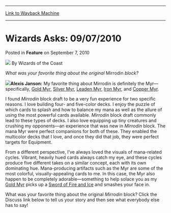 
---
[Link to Wayback Machine](https://web.archive.org/web/20220128112628/https://magic.wizards.com/en/articles/archive/feature/wizards-asks-09072010-2010-09-07)

[_metadata_:author]:- "Wizards of the Coast"
[_metadata_:description]:- "What was your favorite thing about the original Mirrodin block?Alexis Janson: My favorite thing about Mirrodin is definitely the Myr—specifically, Gold Myr, Silver Myr, Leaden Myr, Iron Myr, and Copper Myr.I found Mirrodin block draft to be a very fun experience for two specific reasons. I love building four- and five-color decks. I enjoy the puzzle of which cards to splash"
[_metadata_:generator]:- "Drupal 7 (http://drupal.org)"
[_metadata_:publish_date]:- "2010-09-07"
[_metadata_:title]:- "Wizards Asks: 09/07/2010"
[_metadata_:wayback_capture_timestamp]:- "2022-01-28 11:26:28+00:00"
[_metadata_:wayback_raw_url]:- "https://web.archive.org/web/20220128112628id_/https://magic.wizards.com/en/articles/archive/feature/wizards-asks-09072010-2010-09-07"
[_metadata_:wayback_url]:- "https://magic.wizards.com/en/articles/archive/feature/wizards-asks-09072010-2010-09-07"
---


Wizards Asks: 09/07/2010
========================



 Posted in **Feature**
 on September 7, 2010 






![](https://media.magic.wizards.com/styles/auth_small/public/images/person/wizards_author.jpg)
By Wizards of the Coast











*What was your favorite thing about the original* Mirrodin *block?*

![](https://media.magic.wizards.com/image_legacy_migration/magic/images/mtgcom/authorpics/authorpic_alexisjanson.jpg)**Alexis Janson:** My favorite thing about Mirrodin is definitely the Myr—specifically, [Gold Myr](https://gatherer.wizards.com/Pages/Card/Details.aspx?name=Gold+Myr), [Silver Myr](https://gatherer.wizards.com/Pages/Card/Details.aspx?name=Silver+Myr), [Leaden Myr](https://gatherer.wizards.com/Pages/Card/Details.aspx?name=Leaden+Myr), [Iron Myr](https://gatherer.wizards.com/Pages/Card/Details.aspx?name=Iron+Myr), and [Copper Myr](https://gatherer.wizards.com/Pages/Card/Details.aspx?name=Copper+Myr).

I found *Mirrodin* block draft to be a very fun experience for two specific reasons. I love building four- and five-color decks. I enjoy the puzzle of which cards to splash and how to balance my mana as well as the allure of using the most powerful cards available. *Mirrodin* block draft commonly lead to these types of decks. I also love equipping up tiny creatures and crushing my opponents—an experience that was new in *Mirrodin* block. The mana Myr were perfect companions for both of these. They enabled the multicolor decks that I love, and once they did that job, they were perfect targets for Equipment.

From a different perspective, I’ve always loved the visuals of mana-related cycles. Vibrant, heavily hued cards always catch my eye, and these cycles produce five different takes on a similar concept, each with its own dominating hue. Mana-producing artifacts such as the Myr are some of the most colorful, visually-appealing cards to me. In this case, the Myr also happen to be completely adorable—something to help solace you as my [Gold Myr](https://gatherer.wizards.com/Pages/Card/Details.aspx?name=Gold+Myr) picks up a [Sword of Fire and Ice](https://gatherer.wizards.com/Pages/Card/Details.aspx?name=Sword+of+Fire+and+Ice) and smashes your face in.

What was your favorite thing about the original *Mirrodin* block? Click the Discuss link below to tell us your story and then see what everybody else has to say!







